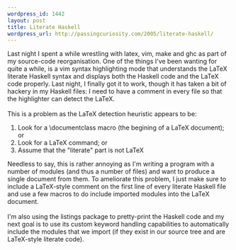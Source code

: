 ```yaml
--- 
wordpress_id: 1442
layout: post
title: Literate Haskell
wordpress_url: http://passingcuriosity.com/2005/literate-haskell/
---
```

Last night I spent a while wrestling with latex, vim, make and ghc as part of my source-code reorganisation. One of the things I've been wanting for quite a while, is a vim syntax highlighting mode that understands the LaTeX literate Haskell syntax and displays both the Haskell code and the LaTeX code properly. Last night, I finally got it to work, though it has taken a bit of hackery in my Haskell files: I need to have a comment in every file so that the highlighter can detect the LaTeX.<br /><br />This is a problem as the LaTeX detection heuristic appears to be:<ol><li>Look for a \documentclass macro (the begining of a LaTeX document); or </li><li>Look for a LaTeX command; or</li><li>Assume that the "literate" part is not LaTeX</li></ol> Needless to say, this is rather annoying as I'm writing a program with a number of modules (and thus a number of files) and want to produce a single document from them. To ameliorate this problem, I just make sure to include a LaTeX-style comment on the first line of every literate Haskell file and use a few macros to do include imported modules into the LaTeX document.<br /><br />I'm also using the listings package to pretty-print the Haskell code and my next goal is to use its custom keyword handling capabilities to <emph>automatically</emph> include the modules that we import (if they exist in our source tree and are LaTeX-style literate code).
